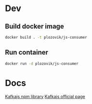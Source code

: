 # Dev
## Build docker image
```bash
docker build . -t plozovik/js-consumer
```

## Run container
```bash
docker run -d plozovik/js-consumer
```

# Docs
[Kafkajs npm library](https://www.npmjs.com/package/kafkajs)
[Kafkajs official page](https://kafka.js.org/)